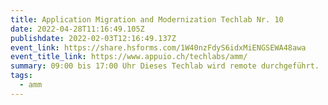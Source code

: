 ```yaml
---
title: Application Migration and Modernization Techlab Nr. 10
date: 2022-04-28T11:16:49.105Z
publishdate: 2022-02-03T12:16:49.137Z
event_link: https://share.hsforms.com/1W40nzFdyS6idxMiENGSEWA48awa
event_title_link: https://www.appuio.ch/techlabs/amm/
summary: 09:00 bis 17:00 Uhr Dieses Techlab wird remote durchgeführt.
tags:
  - amm
---
```

